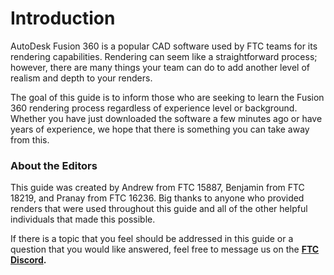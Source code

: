 # Introduction

AutoDesk Fusion 360 is a popular CAD software used by FTC teams for its rendering capabilities. Rendering can seem like a straightforward process; however, there are many things your team can do to add another level of realism and depth to your renders. 

The goal of this guide is to inform those who are seeking to learn the Fusion 360 rendering process regardless of experience level or background. Whether you have just downloaded the software a few minutes ago or have years of experience, we hope that there is something you can take away from this. 

### **About the Editors**

This guide was created by Andrew from FTC 15887, Benjamin from FTC 18219, and Pranay from FTC 16236. Big thanks to anyone who provided renders that were used throughout this guide and all of the other helpful individuals that made this possible.

If there is a topic that you feel should be addressed in this guide or a question that you would like answered, feel free to message us on the [**FTC Discord**](https://discord.gg/first-tech-challenge)**.**



